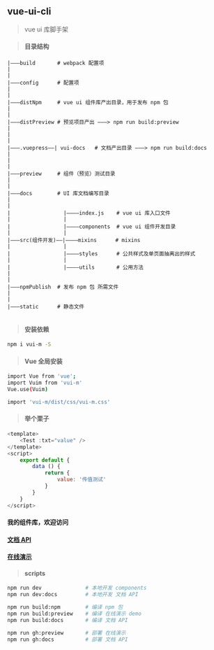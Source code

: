 ## vue-ui-cli
> vue ui 库脚手架

>#### 目录结构
```
|———build       # webpack 配置项
|
|
|———config      # 配置项
|
|
|———distNpm     # vue ui 组件库产出目录，用于发布 npm 包
|
|
|———distPreview # 预览项目产出 ———> npm run build:preview
|
|
|
|———.vuepress——| vui-docs   # 文档产出目录 ———> npm run build:docs
|
|
|
|———preview     # 组件（预览）测试目录
|
|
|———docs        # UI 库文档编写目录
|
|
|                 |————index.js    # vue ui 库入口文件
|                 |
|                 |————components  # vue ui 组件开发目录
|                 |
|———src(组件开发)——|————mixins      # mixins
|                 |
|                 |————styles      # 公共样式及单页面抽离出的样式
|                 |
|                 |————utils       # 公用方法
|
|
|———npmPublish  # 发布 npm 包 所需文件 
|
|
|———static      # 静态文件


```
>#### 安装依赖
```bash
npm i vui-m -S
```

>#### Vue 全局安装
```bash
import Vue from 'vue';
import Vuim from 'vui-m'
Vue.use(Vuim)

import 'vui-m/dist/css/vui-m.css'
```

>#### 举个栗子
```javascript
<template>
    <Test :txt="value" />
</template>
<script>
    export default {
        data () {
            return {
                value: '传值测试'
            }
        }
    }
</script>
```

#### 我的组件库，欢迎访问
#### [文档 API](https://vui-m.github.io/docs/)
#### [在线演示](https://gauseen.github.io/vui-m/#/home)

>#### scripts

```bash
npm run dev              # 本地开发 components
npm run dev:docs         # 本地开发 文档 API

npm run build:npm        # 编译 npm 包
npm run build:preview    # 编译 在线演示 demo
npm run build:docs       # 编译 文档 API

npm run gh:preview       # 部署 在线演示
npm run gh:docs          # 部署 文档 API
```
